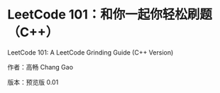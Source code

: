# LeetCode 101：和你一起你轻松刷题（C++）

LeetCode 101: A LeetCode Grinding Guide (C++ Version)

作者：高畅 Chang Gao

版本：预览版 0.01
